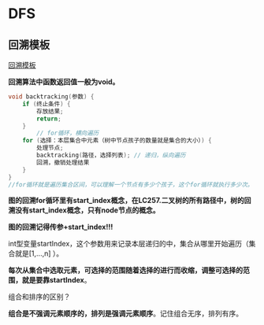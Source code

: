 # DFS

## 回溯模板

[回溯模板](https://programmercarl.com/%E5%9B%9E%E6%BA%AF%E7%AE%97%E6%B3%95%E7%90%86%E8%AE%BA%E5%9F%BA%E7%A1%80.html#%E5%9B%9E%E6%BA%AF%E6%B3%95%E6%A8%A1%E6%9D%BF)

**回溯算法中函数返回值一般为void。**

```c++
void backtracking(参数) {
    if (终止条件) {
        存放结果;
        return;
    }
		// for循环，横向遍历
    for (选择：本层集合中元素（树中节点孩子的数量就是集合的大小）) {
        处理节点;
        backtracking(路径，选择列表); // 递归，纵向遍历
        回溯，撤销处理结果
    }
}
//for循环就是遍历集合区间，可以理解一个节点有多少个孩子，这个for循环就执行多少次。
```



**图的回溯for循环里有start_index概念，在LC257.二叉树的所有路径中，树的回溯没有start_index概念，只有node节点的概念。**

**图的回溯记得传参+start_index!!!**

int型变量startIndex，这个参数用来记录本层递归的中，集合从哪里开始遍历（集合就是[1,...,n] ）。

**每次从集合中选取元素，可选择的范围随着选择的进行而收缩，调整可选择的范围，就是要靠startIndex**。



组合和排序的区别？

**组合是不强调元素顺序的，排列是强调元素顺序**。记住组合无序，排列有序。